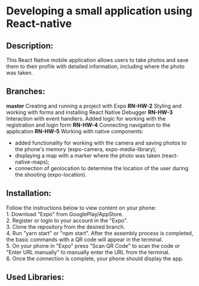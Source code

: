 # Developing a small application using React-native


## Description:
This React Native mobile application allows users to take photos and save them to their profile with detailed information, including where the photo was taken.


## Branches:
**master**
Creating and running a project with Expo
**RN-HW-2**
Styling and working with forms and installing React Native Debugger
**RN-HW-3**
Interaction with event handlers. Added logic for working with the registration and login form
**RN-HW-4**
Connecting navigation to the application
**RN-HW-5**
Working with native components:
- added functionality for working with the camera and saving photos to the phone's memory (expo-camera, expo-media-library);
- displaying a map with a marker where the photo was taken (react-native-maps);
- connection of geolocation to determine the location of the user during the shooting (expo-location).

## Installation:
Follow the instructions below to view content on your phone: 
<br/>1. Download "Expo" from GooglePlay/AppStore. 
<br/>2. Register or login to your account in the "Expo".
<br/>3. Clone the repository from the desired branch.
<br/>4. Run "yarn start" or "npm start". After the assembly process is completed, the basic commands with a QR code will appear in the terminal.
<br/>5. On your phone in "Expo" press "Scan QR Code" to scan the code or "Enter URL manually" to manually enter the URL from the terminal.
<br/>6. Once the connection is complete, your phone should display the app.


## Used Libraries:
